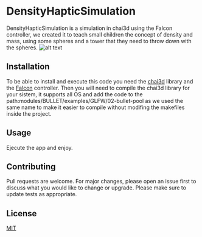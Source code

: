 # DensityHapticSimulation
DensityHapticSimulation is a simulation in chai3d using the Falcon controller, we created it to teach small children the concept of density and mass, using some spheres and a tower that they need to throw down with the spheres.
![alt text](https://github.com/serarandal/DensityHapticSimulation/blob/master/HapticDensityPicture?raw=true)
## Installation
To be able to install and execute this code you need the [chai3d](https://github.com/chai3d/chai3d/tree/master) library and the [Falcon](https://hapticshouse.com/products/white-falcon-3d-touch-haptic-controller) controller. Then you will need to compile the chai3d library for your sistem, it supports all OS and add the code to the path:modules/BULLET/examples/GLFW/02-bullet-pool as we used the same name to make it easier to compile without modifing the makefiles inside the project.
## Usage
Ejecute the app and enjoy.
## Contributing 
Pull requests are welcome. For major changes, please open an issue first to discuss what you would like to change or upgrade.
Please make sure to update tests as appropriate.
## License
[MIT](https://choosealicense.com/licenses/mit/)
